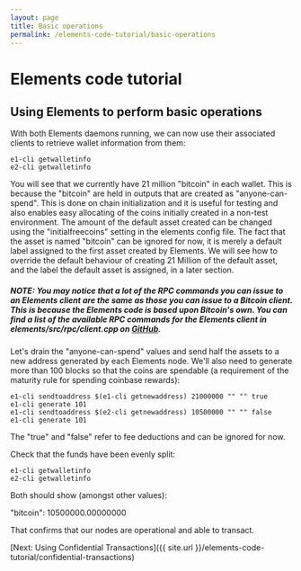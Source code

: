 ```yaml
---
layout: page
title: Basic operations
permalink: /elements-code-tutorial/basic-operations
---
```


# Elements code tutorial

## Using Elements to perform basic operations

With both Elements daemons running, we can now use their associated clients to retrieve wallet information from them:

~~~~
e1-cli getwalletinfo
e2-cli getwalletinfo
~~~~

You will see that we currently have 21 million "bitcoin" in each wallet. This is because the "bitcoin" are held in outputs that are created as "anyone-can-spend". This is done on chain initialization and it is useful for testing and also enables easy allocating of the coins initially created in a non-test environment. The amount of the default asset created can be changed using the "initialfreecoins" setting in the elements config file. The fact that the asset is named "bitcoin" can be ignored for now, it is merely a default label assigned to the first asset created by Elements. We will see how to override the default behaviour of creating 21 Million of the default asset, and the label the default asset is assigned, in a later section.

##### NOTE: You may notice that a lot of the RPC commands you can issue to an Elements client are the same as those you can issue to a Bitcoin client. This is because the Elements code is based upon Bitcoin's own. You can find a list of the available RPC commands for the Elements client in elements/src/rpc/client.cpp on [GitHub](https://github.com/ElementsProject/elements).

Let's drain the "anyone-can-spend" values and send half the assets to a new address generated by each Elements node. We'll also need to generate more than 100 blocks so that the coins are spendable (a requirement of the maturity rule for spending coinbase rewards):

~~~~
e1-cli sendtoaddress $(e1-cli getnewaddress) 21000000 "" "" true
e1-cli generate 101
e1-cli sendtoaddress $(e2-cli getnewaddress) 10500000 "" "" false
e1-cli generate 101
~~~~

The "true" and "false" refer to fee deductions and can be ignored for now. 

Check that the funds have been evenly split:

~~~~
e1-cli getwalletinfo
e2-cli getwalletinfo
~~~~

Both should show (amongst other values):

<div class="console-output">"bitcoin": 10500000.00000000</div>

That confirms that our nodes are operational and able to transact.

[Next: Using Confidential Transactions]({{ site.url }}/elements-code-tutorial/confidential-transactions)

